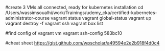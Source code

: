 #create 3 VMs all connected, ready for kubernetes installation
cd /Users/wassimsoualhi/work/Trainings/udemy_cka/certified-kubernetes-administrator-course
vagrant status
vagrant global-status
vagrant up
vagrant destroy -f
vagrant ssh <name of the nodes>
vagrant box list

#find config of vagrant vm
vagrant ssh-config 583bc10

#cheat sheet
https://gist.github.com/wpscholar/a49594e2e2b918f4d0c4